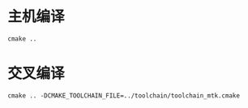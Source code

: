 # 主机编译
```
cmake ..
```

# 交叉编译
```
cmake .. -DCMAKE_TOOLCHAIN_FILE=../toolchain/toolchain_mtk.cmake
```
